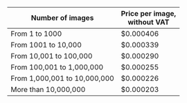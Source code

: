 | Number of images | Price per image,<br/>without VAT |
| --- | --- |
| From 1 to 1000               | $0.000406 |
| From 1001 to 10,000          | $0.000339 |
| From 10,001 to 100,000       | $0.000290 |
| From 100,001 to 1,000,000    | $0.000255 |
| From 1,000,001 to 10,000,000 | $0.000226 |
| More than 10,000,000         | $0.000203 |
